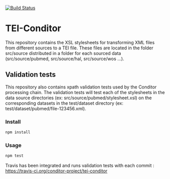 [![Build Status](https://travis-ci.org/conditor-project/tei-conditor.svg?branch=master)](https://travis-ci.org/conditor-project/tei-conditor)

# TEI-Conditor

This repository contains the XSL stylesheets for transforming XML files from different sources to a TEI file. These files are located in the folder src/source distributed in a folder for each sourced data (src/source/pubmed, src/source/hal, src/source/wos ...).

## Validation tests

This repository also contains xpath validation tests used by the Conditor processing chain. The validation tests will test each of the stylesheets in the data source directories (ex: src/source/pubmed/stylesheet.xsl) on the corresponding datasets in the test/dataset directory (ex: test/dataset/pubmed/file-123456.xml).

### Install
```sh
npm install
```

### Usage
```sh
npm test
```

Travis has been integrated and runs validation tests with each commit : https://travis-ci.org/conditor-project/tei-conditor